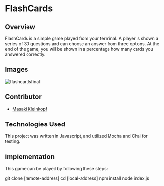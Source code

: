 # FlashCards 

## Overview

FlashCards is a simple game played from your terminal. A player is shown a series of 30 questions and can choose an answer from three options.
At the end of the game, you will be shown in a percentage how many cards you answered correctly.

## Images
![flashcardsfinal](https://user-images.githubusercontent.com/97985027/168168665-700f8651-c8ba-4ee3-91e9-e90ad09cb0b5.gif)




## Contributor
- [Masaki Kleinkopf](https://www.linkedin.com/in/masakikleinkopf/)

## Technologies Used
This project was written in Javascript, and utilized Mocha and Chai for testing.

## Implementation
This game can be played by following these steps:

  git clone [remote-address]
  cd [local-address]
  npm install
  node index.js



